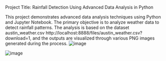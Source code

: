 
Project Title: Rainfall Detection Using Advanced Data Analysis in Python

This project demonstrates advanced data analysis techniques using Python and Jupyter Notebook. The primary objective is to analyze weather data to detect rainfall patterns. The analysis is based on the dataset austin_weather.csv http://localhost:8888/files/austin_weather.csv?download=1, and the outputs are visualized through various PNG images generated during the process.
![image](https://github.com/user-attachments/assets/063905ee-d3b3-47cc-a5e2-9f22640d2f7c)

![image](https://github.com/user-attachments/assets/bd3d88a4-c7fd-4b49-88ec-ce0a9a1161fe)
